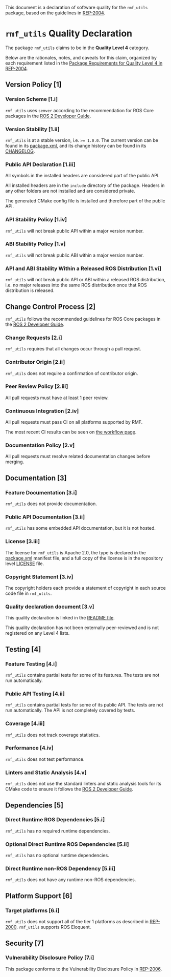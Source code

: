 This document is a declaration of software quality for the `rmf_utils` package, based on the guidelines in [REP-2004](https://www.ros.org/reps/rep-2004.html).

# `rmf_utils` Quality Declaration

The package `rmf_utils` claims to be in the **Quality Level 4** category.

Below are the rationales, notes, and caveats for this claim, organized by each requirement listed in the [Package Requirements for Quality Level 4 in REP-2004](https://www.ros.org/reps/rep-2004.html).

## Version Policy [1]

### Version Scheme [1.i]

`rmf_utils` uses `semver` according to the recommendation for ROS Core packages in the [ROS 2 Developer Guide](https://index.ros.org/doc/ros2/Contributing/Developer-Guide/#versioning).

### Version Stability [1.ii]

`rmf_utils` is at a stable version, i.e. `>= 1.0.0`.
The current version can be found in its [package.xml](package.xml), and its change history can be found in its [CHANGELOG](CHANGELOG.rst).

### Public API Declaration [1.iii]

All symbols in the installed headers are considered part of the public API.

All installed headers are in the `include` directory of the package.
Headers in any other folders are not installed and are considered private.

The generated CMake config file is installed and therefore part of the public API.

### API Stability Policy [1.iv]

`rmf_utils` will not break public API within a major version number.

### ABI Stability Policy [1.v]

`rmf_utils` will not break public ABI within a major version number.

### API and ABI Stability Within a Released ROS Distribution [1.vi]

`rmf_utils` will not break public API or ABI within a released ROS distribution, i.e. no major releases into the same ROS distribution once that ROS distribution is released.

## Change Control Process [2]

`rmf_utils` follows the recommended guidelines for ROS Core packages in the [ROS 2 Developer Guide](https://index.ros.org/doc/ros2/Contributing/Developer-Guide/#package-requirements).

### Change Requests [2.i]

`rmf_utils` requires that all changes occur through a pull request.

### Contributor Origin [2.ii]

`rmf_utils` does not require a confirmation of contributor origin.

### Peer Review Policy [2.iii]

All pull requests must have at least 1 peer review.

### Continuous Integration [2.iv]

All pull requests must pass CI on all platforms supported by RMF.

The most recent CI results can be seen on [the workflow page](https://github.com/open-rmf/rmf_utils/actions).

### Documentation Policy [2.v]

All pull requests must resolve related documentation changes before merging.

## Documentation [3]

### Feature Documentation [3.i]

`rmf_utils` does not provide documentation.

### Public API Documentation [3.ii]

`rmf_utils` has some embedded API documentation, but it is not hosted.

### License [3.iii]

The license for `rmf_utils` is Apache 2.0, the type is declared in the [package.xml](package.xml) manifest file, and a full copy of the license is in the repository level [LICENSE](../LICENSE) file.

### Copyright Statement [3.iv]

The copyright holders each provide a statement of copyright in each source code file in `rmf_utils`.

### Quality declaration document [3.v]

This quality declaration is linked in the [README file](README.md).

This quality declaration has not been externally peer-reviewed and is not registered on any Level 4 lists.

## Testing [4]

### Feature Testing [4.i]

`rmf_utils` contains partial tests for some of its features.
The tests are not run automatically.

### Public API Testing [4.ii]

`rmf_utils` contains partial tests for some of its public API.
The tests are not run automatically.
The API is not completely covered by tests.

### Coverage [4.iii]

`rmf_utils` does not track coverage statistics.

### Performance [4.iv]

`rmf_utils` does not test performance.

### Linters and Static Analysis [4.v]

`rmf_utils` does not use the standard linters and static analysis tools for its CMake code to ensure it follows the [ROS 2 Developer Guide](https://index.ros.org/doc/ros2/Contributing/Developer-Guide/#linters).

## Dependencies [5]

### Direct Runtime ROS Dependencies [5.i]

`rmf_utils` has no required runtime dependencies.

### Optional Direct Runtime ROS Dependencies [5.ii]

`rmf_utils` has no optional runtime dependencies.

### Direct Runtime non-ROS Dependency [5.iii]

`rmf_utils` does not have any runtime non-ROS dependencies.

## Platform Support [6]

### Target platforms [6.i]

`rmf_utils` does not support all of the tier 1 platforms as described in [REP-2000](https://www.ros.org/reps/rep-2000.html#support-tiers).
`rmf_utils` supports ROS Eloquent.

## Security [7]

### Vulnerability Disclosure Policy [7.i]

This package conforms to the Vulnerability Disclosure Policy in [REP-2006](https://www.ros.org/reps/rep-2006.html).
